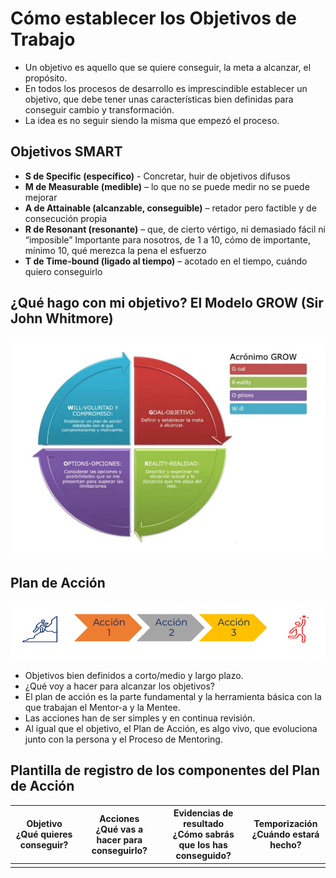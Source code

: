 # Cómo establecer los Objetivos de Trabajo

- Un objetivo es aquello que se quiere conseguir, la meta a alcanzar, el
propósito.
- En todos los procesos de desarrollo es imprescindible establecer un
objetivo, que debe tener unas características bien definidas para
conseguir cambio y transformación.
- La idea es no seguir siendo la misma que empezó el proceso.

## Objetivos SMART

- **S de Specific (específico)** - Concretar, huir de objetivos difusos
- **M de Measurable (medible)** – lo que no se puede medir no se puede
mejorar
- **A de Attainable (alcanzable, conseguible)** – retador pero factible y
de consecución propia
- **R de Resonant (resonante)** – que, de cierto vértigo, ni demasiado
fácil ni “imposible” Importante para nosotros, de 1 a 10, cómo de
importante, mínimo 10, qué merezca la pena el esfuerzo
- **T de Time-bound (ligado al tiempo)** – acotado en el tiempo, cuándo
quiero conseguirlo

## ¿Qué hago con mi objetivo? El Modelo GROW (Sir John Whitmore)

![Grow](../assets/grow.png)

## Plan de Acción

![Acción](../assets/acciones.png)

- Objetivos bien definidos a corto/medio y largo plazo.
- ¿Qué voy a hacer para alcanzar los objetivos?
- El plan de acción es la parte fundamental y la herramienta básica con
la que trabajan el Mentor-a y la Mentee.
- Las acciones han de ser simples y en continua revisión.
- Al igual que el objetivo, el Plan de Acción, es algo vivo, que
evoluciona junto con la persona y el Proceso de Mentoring.

## Plantilla de registro de los componentes del Plan de Acción

|Objetivo<br/>¿Qué quieres conseguir?|Acciones<br />¿Qué vas a hacer para conseguirlo?|Evidencias de resultado<br />¿Cómo sabrás que los has conseguido?|Temporización<br />¿Cuándo estará hecho?|
|:----------:|:-------------:|:------:|:------:|
|  |   |  |   |
